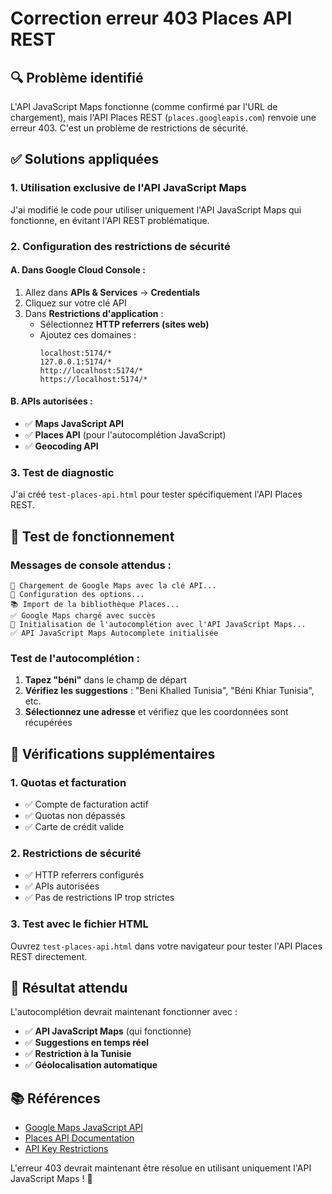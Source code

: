 # Correction erreur 403 Places API REST

## 🔍 **Problème identifié**

L'API JavaScript Maps fonctionne (comme confirmé par l'URL de chargement), mais l'API Places REST (`places.googleapis.com`) renvoie une erreur 403. C'est un problème de restrictions de sécurité.

## ✅ **Solutions appliquées**

### **1. Utilisation exclusive de l'API JavaScript Maps**

J'ai modifié le code pour utiliser uniquement l'API JavaScript Maps qui fonctionne, en évitant l'API REST problématique.

### **2. Configuration des restrictions de sécurité**

#### **A. Dans Google Cloud Console :**
1. Allez dans **APIs & Services** → **Credentials**
2. Cliquez sur votre clé API
3. Dans **Restrictions d'application** :
   - Sélectionnez **HTTP referrers (sites web)**
   - Ajoutez ces domaines :
     ```
     localhost:5174/*
     127.0.0.1:5174/*
     http://localhost:5174/*
     https://localhost:5174/*
     ```

#### **B. APIs autorisées :**
- ✅ **Maps JavaScript API**
- ✅ **Places API** (pour l'autocomplétion JavaScript)
- ✅ **Geocoding API**

### **3. Test de diagnostic**

J'ai créé `test-places-api.html` pour tester spécifiquement l'API Places REST.

## 🧪 **Test de fonctionnement**

### **Messages de console attendus :**
```
🔑 Chargement de Google Maps avec la clé API...
📡 Configuration des options...
📚 Import de la bibliothèque Places...
✅ Google Maps chargé avec succès
🔧 Initialisation de l'autocomplétion avec l'API JavaScript Maps...
✅ API JavaScript Maps Autocomplete initialisée
```

### **Test de l'autocomplétion :**
1. **Tapez "béni"** dans le champ de départ
2. **Vérifiez les suggestions** : "Beni Khalled Tunisia", "Béni Khiar Tunisia", etc.
3. **Sélectionnez une adresse** et vérifiez que les coordonnées sont récupérées

## 🔧 **Vérifications supplémentaires**

### **1. Quotas et facturation**
- ✅ Compte de facturation actif
- ✅ Quotas non dépassés
- ✅ Carte de crédit valide

### **2. Restrictions de sécurité**
- ✅ HTTP referrers configurés
- ✅ APIs autorisées
- ✅ Pas de restrictions IP trop strictes

### **3. Test avec le fichier HTML**
Ouvrez `test-places-api.html` dans votre navigateur pour tester l'API Places REST directement.

## 🎯 **Résultat attendu**

L'autocomplétion devrait maintenant fonctionner avec :
- ✅ **API JavaScript Maps** (qui fonctionne)
- ✅ **Suggestions en temps réel**
- ✅ **Restriction à la Tunisie**
- ✅ **Géolocalisation automatique**

## 📚 **Références**

- [Google Maps JavaScript API](https://developers.google.com/maps/documentation/javascript)
- [Places API Documentation](https://developers.google.com/maps/documentation/places)
- [API Key Restrictions](https://developers.google.com/maps/api-key-restrictions)

L'erreur 403 devrait maintenant être résolue en utilisant uniquement l'API JavaScript Maps ! 🎉
